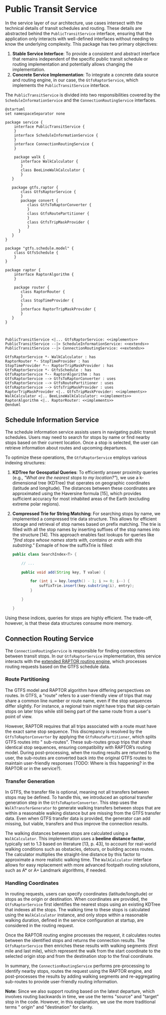 # Public Transit Service

In the service layer of our architecture, use cases intersect with the technical details of transit schedules and
routing. These details are abstracted behind the `PublicTransitService` interface, ensuring that the application only
interacts with well-defined interfaces without needing to know the underlying complexity. This package has two
primary objectives:

1. **Stable Service Interface**: To provide a consistent and abstract interface that remains independent of the
   specific public transit schedule or routing implementation and potentially allows changing the implementation.
2. **Concrete Service Implementation**: To integrate a concrete data source and routing engine, in our case,
   the `GtfsRaptorService`, which implements the `PublicTransitService` interface.

The `PublicTransitService` is divided into two responsibilities covered by the `ScheduleInformationService` and
the `ConnectionRoutingService` interfaces.

```plantuml
@startuml
set namespaceSeparator none

package service {
    interface PublicTransitService {
    }
    interface ScheduleInformationService {
    }
    interface ConnectionRoutingService {
    }
    
    package walk {
       interface WalkCalculator {
       }
       class BeeLineWalkCalculator {
       }
   }
   
   package gtfs.raptor {
       class GtfsRaptorService {
       }
       package convert {
          class GtfsToRaptorConverter {
          }
          class GtfsRoutePartitioner {
          }
          class GtfsTripMaskProvider {
          }
      }
   }
}

package "gtfs.schedule.model" {
    class GtfsSchedule {
    }
}

package raptor {
    interface RaptorAlgorithm {
    }
    
    package router {
       class RaptorRouter {
       }
       class StopTimeProvider {
       }
       interface RaptorTripMaskProvider {
       }
   }
}



PublicTransitService <|... GtfsRaptorService: <<implements>>
PublicTransitService --|> ScheduleInformationService: <<extends>>
PublicTransitService --|> ConnectionRoutingService: <<extends>>

GtfsRaptorService *- WalkCalculator : has
RaptorRouter *- StopTimeProvider : has
StopTimeProvider *-- RaptorTripMaskProvider : has
GtfsRaptorService *- GtfsSchedule : has
GtfsRaptorService *-- RaptorAlgorithm : has
GtfsRaptorService --> GtfsToRaptorConverter : uses
GtfsRaptorService --> GtfsRoutePartitioner : uses
GtfsRaptorService --> GtfsTripMaskProvider : uses
RaptorTripMaskProvider <|.. GtfsTripMaskProvider: <<implements>>
WalkCalculator <|.. BeeLineWalkCalculator: <<implements>>
RaptorAlgorithm <|.. RaptorRouter: <<implements>>
@enduml
```

## Schedule Information Service

The schedule information service assists users in navigating public transit schedules. Users may need to search for
stops by name or find nearby stops based on their current location. Once a stop is selected, the user can retrieve
information about routes and upcoming departures.

To optimize these operations, the `GtfsRaptorService` employs various indexing structures:

1. **KDTree for Geospatial Queries**: To efficiently answer proximity queries (e.g., *"What are the nearest stops to my
   location?"*), we use a k-dimensional tree (KDTree) that operates on geographic coordinates (latitude and longitude).
   The distances between these coordinates are approximated using the Haversine formula [15], which provides sufficient
   accuracy for most inhabited areas of the Earth (excluding extreme polar regions).

2. **Compressed Trie for String Matching**: For searching stops by name, we implemented a compressed trie data
   structure. This allows for efficient storage and retrieval of stop names based on prefix matching. The trie is filled
   with all the stop names by inserting suffixes of the stop names into the structure [14]. This approach enables fast
   lookups for queries like *"find stops whose names starts with, contains or ends with this substring."* Exmaple of how
   the suffixTrie is filled:

      ```java
      public class SearchIndex<T> {
   
          // ...
   
          public void add(String key, T value) {
   
              for (int i = key.length() - 1; i >= 0; i--) {
                  suffixTrie.insert(key.substring(i), entry);
              }
   
          }
   
      }
      ```

Using these indices, queries for stops are highly efficient. The trade-off, however, is that these data structures
consume more memory.

## Connection Routing Service

The `ConnectionRoutingService` is responsible for finding connections between transit stops. In our `GtfsRaptorService`
implementation, this service interacts with the [extended RAPTOR routing engine](extended-raptor.md), which processes
routing requests based on the GTFS schedule data.

### Route Partitioning

The GTFS model and RAPTOR algorithm have differing perspectives on routes. In GTFS, a "route" refers to a user-friendly
view of trips that may share a common line number or route name, even if the stop sequences differ slightly. For
instance, a regional train might have trips that skip certain stops on later trips while still being part of the same
route from a user's point of view.

However, RAPTOR requires that all trips associated with a route must have the exact same stop sequence. This discrepancy
is resolved by the `GtfsToRaptorConverter` by applying the `GtfsRoutePartitioner`, which splits GTFS routes into "
sub-routes". These sub-routes group trips that share identical stop sequences, ensuring compatibility with RAPTOR’s
routing model. During post-processing, when the routing results are returned to the user, the sub-routes are converted
back into the original GTFS routes to maintain user-friendly responses (TODO: Where is this happening? in the RAPTOR or
in the service?).

### Transfer Generation

In GTFS, the transfer file is optional, meaning not all transfers between stops may be defined. To handle this, we
introduced an optional transfer generation step in the `GtfsToRaptorConverter`. This step uses
the `WalkTransferGenerator` to generate walking transfers between stops that are within a reasonable walking distance
but are missing from the GTFS transfer data. Even when GTFS transfer data is provided, the generator can add missing,
but viable, transfers and thus improve the connection results.

The walking distances between stops are calculated using a `WalkCalculator`. This implementation uses a **beeline
distance factor**, typically set to 1.3 based on literature [13, p. 43], to account for real-world walking conditions
such as obstacles, detours, or building access routes. The calculator multiplies the straight-line distance by this
factor to approximate a more realistic walking time. The `WalkCalculator` interface allows for easy replacement with
more advanced footpath routing solutions, such as A* or A+ Landmark algorithms, if needed.

### Handling Coordinates

In routing requests, users can specify coordinates (latitude/longitude) or stops as the origin or destination. When
coordinates are provided, the `GtfsRaptorService` first identifies the nearest stops using an existing KDTree that
indexes all the stops. The walking time to these stops is calculated using the `WalkCalculator` instance, and only stops
within a reasonable walking duration, defined in the service configuration at startup, are considered in the routing
request.

Once the RAPTOR routing engine processes the request, it calculates routes between the identified stops and returns the
connection results. The `GtfsRaptorService` then enriches these results with walking segments (first mile and last
mile), which represent the walk from the start coordinate to the selected origin stop and from the destination stop to
the final coordinate.

In summary, the `ConnectionRoutingService` performs pre-processing to identify nearby stops, routes the request using
the RAPTOR engine, and post-processes the results by adding walking segments and re-aggregating sub-routes to provide
user-friendly routing information.

**Note:** Since we also support routing based on the latest departure, which involves routing backwards in time, we use
the terms "source" and "target" stop in the code. However, in this explanation, we use the more traditional terms "
origin" and "destination" for clarity.
